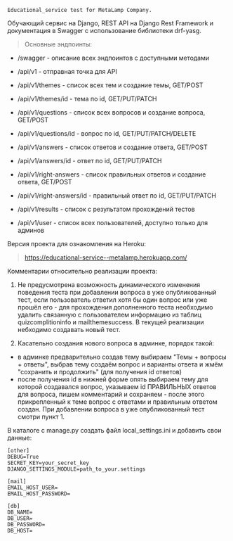     Educational_service test for MetaLamp Company.

Обучающий сервис на Django, REST API на Django Rest Framework и документация в Swagger с использование библиотеки
drf-yasg.

> Основные эндпоинты:

- /swagger - описание всех эндпоинтов с доступными методами

- /api/v1 - отправная точка для API

- /api/v1/themes - список всех тем и создание темы, GET/POST

- /api/v1/themes/id - тема по id, GET/PUT/PATCH

- /api/v1/questions - список всех вопросов и создание вопроса, GET/POST

- /api/v1/questions/id - вопрос по id, GET/PUT/PATCH/DELETE

- /api/v1/answers - список ответов и создание ответа, GET/POST

- /api/v1/answers/id - ответ по id, GET/PUT/PATCH

- /api/v1/right-answers - список правильных ответов и создание ответа, GET/POST

- /api/v1/right-answers/id - правильный ответ по id, GET/PUT/PATCH

- /api/v1/results - список с результатом прохождений тестов

- /api/v1/user - список всех пользователей, доступно только для админов

Версия проекта для ознакомления на Heroku:

> https://educational-service--metalamp.herokuapp.com/


Комментарии относительно реализации проекта:

1) Не предусмотрена возможность динамического изменения поведения теста при добавлении вопроса в уже опубликованный
   тест, если пользователь ответил хотя бы один вопрос или уже прошёл его - для прохождения дополненного теста
   необходимо удалить связанную с пользователем информацию из таблиц quizcomplitioninfo и mailthemesuccess. В текущей
   реализации небходимо создавать новый тест.

2) Касательно создания нового вопроса в админке, порядок такой:

- в админке предварительно создав тему выбираем "Темы + вопросы + ответы", выбрав тему создаём вопрос и варианты ответа
  и жмём "сохранить и продолжить" (для получения id ответов)
- после получения id в нижней форме опять выбираем тему для которой создавался вопрос, указываем id ПРАВИЛЬНЫХ ответов
  для вопроса, пишем комментарий и сохраняем - после этого прикрепленный к теме вопрос с ответами и правильным ответом
  создан. При добавлении вопроса в уже опубликованный тест смотри пункт 1.

В каталоге с manage.py создать файл local_settings.ini и добавить свои данные:

    [other]
    DEBUG=True
    SECRET_KEY=your_secret_key
    DJANGO_SETTINGS_MODULE=path_to_your.settings
    
    [mail]
    EMAIL_HOST_USER=
    EMAIL_HOST_PASSWORD=
    
    [db]
    DB_NAME=
    DB_USER=
    DB_PASSWORD=
    DB_HOST=